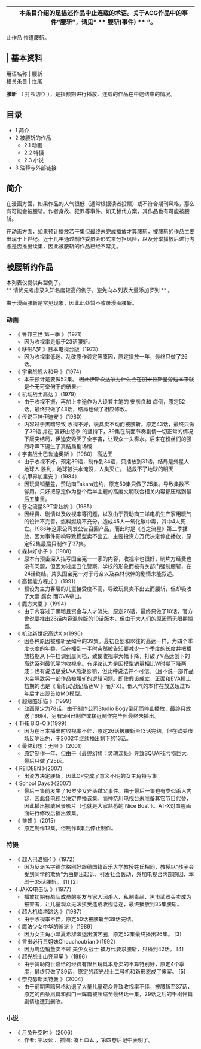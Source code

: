 |  |  本条目介绍的是描述作品中止连载的术语。关于ACG作品中的事件“腰斩”，请见“ ** 腰斩(事件)  ** ”。   
---|---  
  
此作品  惨遭腰斩。

|  **基本资料**  
---  
用语名称  |  腰斩   
相关条目  |  烂尾   
  
**腰斩** （  打ち切り  ），是指预期进行播放、连载的作品在中途结束的情况。

##  目录

  * 1  简介 
  * 2  被腰斩的作品 
    * 2.1  动画 
    * 2.2  特摄 
    * 2.3  小说 
  * 3  注释与外部链接 

##  简介

在漫画方面，如果作品的人气很低（通常根据读者投票）或不符合期刊风格，那么有可能会被腰斩。作者身故、犯罪等事件，如无替代方案，其作品也有可能被腰斩。

在动画方面，如果预计播放若干集但最终未完成播放才算腰斩，被腰斩的作品主要出现于上世纪。近十几年通过制作委员会形式来分担风险，以及分季播放后进行考虑是否推出续集，因此被腰斩的作品已经不常见。

##  被腰斩的作品

本列表仅提供典型例子。  
** 请优先考虑录入知名度较高的例子，避免向本列表大量添加罗列  ** 。

由于漫画腰斩是常见现象，因此此处暂不收录漫画腰斩。

###  动画

  * 《  鲁邦三世 第一季  》（1971） 
    * 因为收视率走低于23话腰斩。 
  * 《  哆啦A梦  》日本电视台版（1973） 
    * 因为收视率低迷、乱改原作设定等原因，原定播放一年，最终只做了26话。 
  * 《  宇宙战舰大和号  》（1974） 
    * 本来预计是要做52集。 ~~因此伊斯坎达尔为什么会在加米拉斯星旁边本来就是个无可奈何下的结果。~~
  * 《  机动战士高达  》（1979） 
    * 由于收视不振，再加上中途作为人设兼主笔的  安彦良和  病倒，原定52话，最终只做了43话，结局也做了相应修改。 
  * 《  传说巨神伊迪安  》（1980） 
    * 内容过于黑暗导致  收视不好，玩具卖不动而被腰斩。原定43话，最终只做了39话  并在  富野由悠季  的坚持下，39集在前面节奏剧情一切正常的情况下唐突结局，伊迪安毁灭了全宇宙，让观众一头雾水。后来在粉丝们的强烈呼声下诞生了真结局剧场版 
  * 《  宇宙战士巴鲁迪奥斯  》（1980）  高达王 
    * 由于收视不好，预定39话，制作到34话，只播放到31话。结局是外星人  地球人  胜利，地球被洪水淹没，人类灭亡。  拯救不了地球的明天 
  * 《  机甲界加里安  》（1984） 
    * 因玩具销量差，赞助商Takara违约，原定50集只做了25集。导致集数不够用，只好把原定作为整个后半主题的高度文明联合相关内容都压缩到最后五集里。 
  * 《  苍之流星SPT雷兹纳  》（1985） 
    * 因经费、剧情以及收视率等问题，以及由于赞助商三洋电机生产家用暖气的设计不完善，燃料燃烧不充分，造成45人一氧化碳中毒，其中4人死亡。1986年这家公司发公告召回产品，而此时是《苍之流星》第二季播放，因为事件影响导致模型卖不出去，主要投资方万代决定停止播放，原定52集最后只制作了37集。 
  * 《  森林好小子  》（1988） 
    * 原本有预备深入描写国宝宪一一家的内容，收视率也很好，制片方经费也没有问题，但因为过度丑化警察、学校的形象而被有关部门强制腰斩，在24话终结。片头国宝宪一对于母亲以及森林伙伴的剧情未能叙述。 
  * 《  高智能方程式  》（1991） 
    * 预设为主力客层的儿童接受度不高，导致玩具卖不出去而腰斩，但却吸收了大票  腐女  而OVA辈出。 
  * 《  魔方大厦  》（1994） 
    * 由于内容过于黑暗且资金与人才流失，原定26话，最终只做了10话，官方曾说要推出26话内容混剪版的10话版本，但由于大人们的原因而无限期搁置。 
  * 《  机动新世纪高达X  》（1996） 
    * 因各种原因被腰斩至如今的39集。最初企划和以往的高达一样，为四个季度长度的年番，但在播到一半时突然被告知要减少一个季度的长度并把播放档期从下午档调到晨间档，致使收视率大幅下降，打破了V高达创下的高达系列最低平均收视率。有评论认为是因模型销量相比W时期下降两成；也有说法是受EVA热潮影响，但此种说法并不可信。（且不说一部作品火会导致另一部作品被腰斩的逻辑问题。即使假设成立，正面和EVA撞上档期的也是《  新机动战记高达W  》而非X）。低人气的本作在放送超过15年后才出现首款MG模型。 
  * 《  超级酷乐猫  》（1999） 
    * 动画原定为78话，由于制作公司Studio Bogy倒闭而停止播放，最终只放送了66回，另有5回已制作或接近制作完毕但最终未播出。 
  * 《  THE BIG-O  》（1999） 
    * 因为在日本播出时收视率不佳，原定26话被腰斩至13话完结，但在欧美市场反响出色，于2002年继续播出剩下的13话。 
  * 《  最终幻想：无限  》（2001） 
    * 原定制作一年，但由于《最终幻想：灵魂深处》导致SQUARE亏损巨大，最后只做了25话。 
  * 《  REIDEEN  》（2007） 
    * 出资方决定腰斩，因此OP变成了意义不明的女主角特写集 
  * 《  School Days  》（2007） 
    * 最后一集前发生了16岁少女斧头弑父事件。由于最后一集也有类似杀人内容，因此各电视台决定停播该集。而神奈川电视台未准备其它节目代替，因此播出挪威风景影片（也就是大家熟悉的  Nice Boat  ）。AT-X对血腥画面进行修改后播出该集。 
  * 《  雏蜂  》（2015） 
    * 原定制作12集，但制作6集后停止制作。 

###  特摄

  * 《  超人巴洛姆·1  》（1972） 
    * 因为反派名字德尔格刚好跟德国籍音乐大学教授姓氏相同，教授以“孩子会受到同学的欺负”为由提出起诉，引发社会轰动，外加电视台内部原因，本剧于35话腰斩。  [1]  [2] 
  * 《  JAKQ电击队  》（1977） 
    * 播放初期有战队成员的朋友与家人因杀人、私制毒品、黑市武器买卖成为被害者，让儿童观众无法接受造成收视低迷，最终播放到35集腰斩。 
  * 《  超人机梅塔路达  》（1987） 
    * 由于收视率不佳，原定50话被腰斩至39话完结。 
  * 《  魔法少女中华的派派  》（1989） 
    * 因为女主角小泽夏希辞演退出演艺圈，原定52集最终播出26集。  [3] 
  * 《  言出必行三姐妹Chouchoutrian  》（1992） 
    * 因为周边销量卖不过  美少女战士  被万代要求腰斩，只播到42话。  [4] 
  * 《  超光战士山齐里奥  》（1996） 
    * 由于赞助商世嘉给的经费有限且玩具本身卖的不算特别好，原定4个季度，最终只做了39话，原定的超光战士二号机和新形态成了废案。  [5] 
  * 《  奈克瑟斯奥特曼  》（2004） 
    * 由于前期黑暗风格劝退了大量儿童观众导致收视率不佳，被腰斩至37话，原定的西条凪篇和孤门一辉篇被压缩至最终话一集，29话之后的千树怜篇剧情也遭到删改。 

###  小说

  * 《  月兔升空时  》（2006） 
    * 作者:  平坂读  、插图:  凑ヒロム  ，第四卷后记中表明了。 